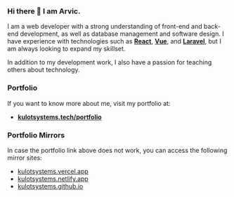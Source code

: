 ### Hi there 👋 I am Arvic.

I am a web developer with a strong understanding of front-end and back-end development,
as well as database management and software design.
I have experience with technologies such as
[**React**](https://reactjs.org/),
[**Vue**](https://vuejs.org/),
and
[**Laravel**](https://laravel.com/),
but I am always looking to expand my skillset.

In addition to my development work, I also have a passion for teaching others about technology.


### Portfolio
If you want to know more about me, visit my portfolio at:
- [**kulotsystems.tech/portfolio**](https://www.kulotsystems.tech/portfolio)

### Portfolio Mirrors
In case the portfolio link above does not work, you can access the following mirror sites:

- [kulotsystems.vercel.app](https://kulotsystems.vercel.app)
- [kulotsystems.netlify.app](https://kulotsystems.netlify.app)
- [kulotsystems.github.io](https://kulotsystems.github.io)
